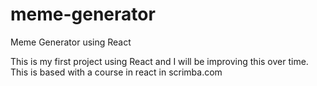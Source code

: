 # meme-generator

Meme Generator using React

This is my first project using React and I will be improving this over time.
This is based with a course in react in scrimba.com
